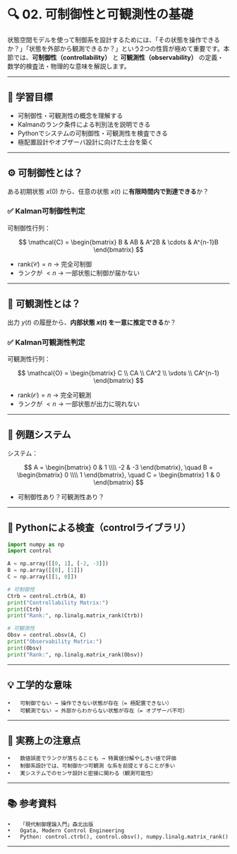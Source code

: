 # 🔍 02. 可制御性と可観測性の基礎

状態空間モデルを使って制御系を設計するためには、「その状態を操作できるか？」「状態を外部から観測できるか？」という2つの性質が極めて重要です。本節では、**可制御性（controllability）** と **可観測性（observability）** の定義・数学的検査法・物理的な意味を解説します。

---

## 🎯 学習目標

- 可制御性・可観測性の概念を理解する  
- Kalmanのランク条件による判別法を説明できる  
- Pythonでシステムの可制御性・可観測性を検査できる  
- 極配置設計やオブザーバ設計に向けた土台を築く

---

## ⚙️ 可制御性とは？

ある初期状態 $x(0)$ から、任意の状態 $x(t)$ に**有限時間内で到達できる**か？

### ✅ Kalman可制御性判定

可制御性行列：

$$
\mathcal{C} = \begin{bmatrix} B & AB & A^2B & \cdots & A^{n-1}B \end{bmatrix}
$$

- $\text{rank}(\mathcal{C}) = n$ → 完全可制御
- ランクが $< n$ → 一部状態に制御が届かない

---

## 👀 可観測性とは？

出力 $y(t)$ の履歴から、**内部状態 $x(t)$ を一意に推定できる**か？

### ✅ Kalman可観測性判定

可観測性行列：

$$
\mathcal{O} = \begin{bmatrix} C \\ CA \\ CA^2 \\ \vdots \\ CA^{n-1} \end{bmatrix}
$$

- $\text{rank}(\mathcal{O}) = n$ → 完全可観測
- ランクが $< n$ → 一部状態が出力に現れない

---

## 📘 例題システム

システム：

$$
A = \begin{bmatrix} 0 & 1 \\\\ -2 & -3 \end{bmatrix}, \quad
B = \begin{bmatrix} 0 \\\\ 1 \end{bmatrix}, \quad
C = \begin{bmatrix} 1 & 0 \end{bmatrix}
$$

- 可制御性あり？可観測性あり？

---

## 🧪 Pythonによる検査（controlライブラリ）

```python
import numpy as np
import control

A = np.array([[0, 1], [-2, -3]])
B = np.array([[0], [1]])
C = np.array([[1, 0]])

# 可制御性
Ctrb = control.ctrb(A, B)
print("Controllability Matrix:")
print(Ctrb)
print("Rank:", np.linalg.matrix_rank(Ctrb))

# 可観測性
Obsv = control.obsv(A, C)
print("Observability Matrix:")
print(Obsv)
print("Rank:", np.linalg.matrix_rank(Obsv))
```
---

## 💡 工学的な意味
	•	可制御でない → 操作できない状態が存在（= 極配置できない）
	•	可観測でない → 外部からわからない状態が存在（= オブザーバ不可）

---

## 🧠 実務上の注意点
	•	数値誤差でランクが落ちることも → 特異値分解やしきい値で評価
	•	制御系設計では、可制御かつ可観測 な系を前提とすることが多い
	•	実システムでのセンサ設計と密接に関わる（観測可能性）

---

## 📚 参考資料
	•	「現代制御理論入門」森北出版
	•	Ogata, Modern Control Engineering
	•	Python: control.ctrb(), control.obsv(), numpy.linalg.matrix_rank()

---
